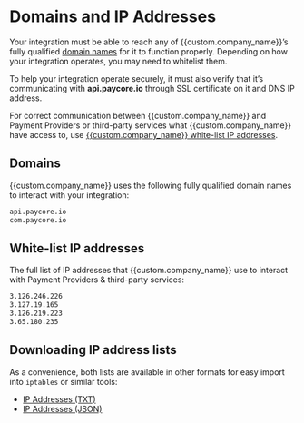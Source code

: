 # Domains and IP Addresses

Your integration must be able to reach any of {{custom.company_name}}’s fully qualified  [domain names](#domains)  for it to function properly. Depending on how your integration operates, you may need to whitelist them.

To help your integration operate securely, it must also verify that it’s communicating with  **api.paycore.io**  through SSL certificate on it and DNS IP address.

For correct communication between {{custom.company_name}} and Payment Providers or third-party services what {{custom.company_name}} have access to, use [{{custom.company_name}} white-list IP addresses](#white-list-ip-addresses).

## Domains

{{custom.company_name}} uses the following fully qualified domain names to interact with your integration:

```html
api.paycore.io
com.paycore.io
```

## White-list IP addresses

The full list of IP addresses that {{custom.company_name}} use to interact with Payment Providers & third-party services:

``` html
3.126.246.226
3.127.19.165
3.126.219.223
3.65.180.235
```

## Downloading IP address lists

As a convenience, both lists are available in other formats for easy import into `iptables` or similar tools:

- [IP Addresses (TXT)](/integration/ips_access.txt)
- [IP Addresses (JSON)](/integration/ips_access.json)
